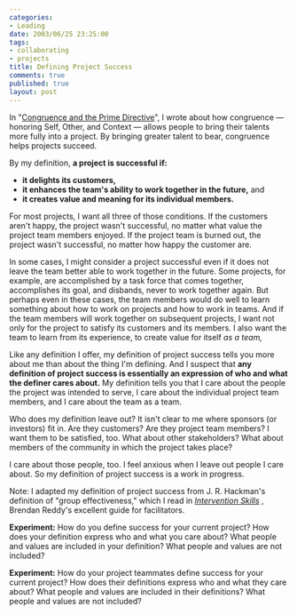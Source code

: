 ```yaml
--- 
categories: 
- Leading
date: 2003/06/25 23:25:00
tags: 
- collaborating
- projects
title: Defining Project Success
comments: true
published: true
layout: post
---
```


<p> In "<a href="/2003/06/congruence_and_the_prime_directive/">Congruence and the Prime Directive</a>", I wrote about how congruence — honoring Self, Other, and Context — allows people to bring their talents more fully into a project. By bringing greater talent to bear, congruence helps projects succeed. </p>
<p> By my definition, <strong>a project is successful if:</strong>
</p>
<ul>
<li>
<strong>it delights its customers,</strong>
</li>
<li>
<strong>it enhances the team's ability to work together in the future,</strong> and</li>
<li>
<strong>it creates value and meaning for its individual members.</strong>
</li>
</ul>
<p> For most projects, I want all three of those conditions. If the customers aren't happy, the project wasn't successful, no matter what value the project team members enjoyed. If the project team is burned out, the project wasn't successful, no matter how happy the customer are. </p>
<p> In some cases, I might consider a project successful even if it does not leave the team better able to work together in the future. Some projects, for example, are accomplished by a task force that comes together, accomplishes its goal, and disbands, never to work together again. But perhaps even in these cases, the team members would do well to learn something about how to work on projects and how to work in teams. And if the team members will work together on subsequent projects, I want not only for the project to satisfy its customers and its members. I also want the team to learn from its experience, to create value for itself <em>as a team,</em>
</p>
<p> Like any definition I offer, my definition of project success tells you more about me than about the thing I'm defining. And I suspect that <strong>any definition of project success is essentially an expression of who and what the definer cares about.</strong> My definition tells you that I care about the people the project was intended to serve, I care about the individual project team members, and I care about the team as a team. </p>
<p> Who does my definition leave out? It isn't clear to me where sponsors (or investors) fit in. Are they customers? Are they project team members? I want them to be satisfied, too. What about other stakeholders? What about members of the community in which the project takes place? </p>
<p> I care about those people, too. I feel anxious when I leave out people I care about. So my definition of project success is a work in progress. </p>
<p> Note: I adapted my definition of project success from J. R. Hackman's definition of "group effectiveness," which I read in <em>
<a href="http://www.amazon.com/exec/obidos/ASIN/0883904349/dalehemer-20">Intervention Skills</a>
</em>, Brendan Reddy's excellent guide for facilitators. </p>
<p>
<strong>Experiment:</strong> How do you define success for your current project? How does your definition express who and what you care about? What people and values are included in your definition? What people and values are not included? </p>
<p>
<strong>Experiment:</strong> How do your project teammates define success for your current project? How does their definitions express who and what they care about? What people and values are included in their definitions? What people and values are not included? </p>
